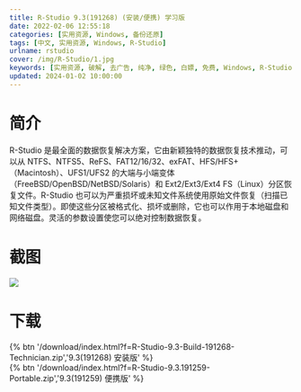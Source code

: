 ```yaml
---
title: R-Studio 9.3(191268) (安装/便携) 学习版
date: 2022-02-06 12:55:18
categories: [实用资源, Windows, 备份还原]
tags: [中文, 实用资源, Windows, R-Studio]
urlname: rstudio
cover: /img/R-Studio/1.jpg
keywords: [实用资源, 破解, 去广告, 纯净, 绿色, 白嫖, 免费, Windows, R-Studio]
updated: 2024-01-02 10:00:00
---
```


# 简介

R-Studio 是最全面的数据恢复解决方案，它由新颖独特的数据恢复技术推动，可以从 NTFS、NTFS5、ReFS、FAT12/16/32、exFAT、HFS/HFS+（Macintosh）、UFS1/UFS2 的大端与小端变体（FreeBSD/OpenBSD/NetBSD/Solaris）和 Ext2/Ext3/Ext4 FS（Linux）分区恢复文件。R-Studio 也可以为严重损坏或未知文件系统使用原始文件恢复（扫描已知文件类型）。即使这些分区被格式化、损坏或删除，它也可以作用于本地磁盘和网络磁盘。灵活的参数设置使您可以绝对控制数据恢复。

# 截图

![](/img/R-Studio/2.jpg)

# 下载

{% btn '/download/index.html?f=R-Studio-9.3-Build-191268-Technician.zip','9.3(191268) 安装版' %}
<br>
{% btn '/download/index.html?f=R-Studio-9.3.191259-Portable.zip','9.3(191259) 便携版' %}
